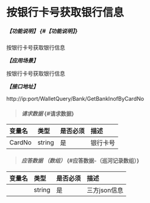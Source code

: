 # 按银行卡号获取银行信息

##### _【功能说明】_ {#【功能说明】}

按银行卡号获取银行信息

_**【应用场景】**_

按银行卡号获取银行信息

_**【接口地址】**_

http://ip:port/WalletQuery/Bank/GetBankInofByCardNo

> #### _请求数据_ {#请求数据}

| 变量名 | 类型 | 是否必须 | 描述 |
| :--- | :--- | :--- | :--- |
| CardNo | string | 是 | 银行卡号 |


> #### _应答数据 （数组）_ {#应答数据-（巡河记录数组）}

| 变量名 | 类型 | 是否必须 | 描述 |
| :--- | :--- | :--- | :--- |
| | string| 是 | 三方json信息|




